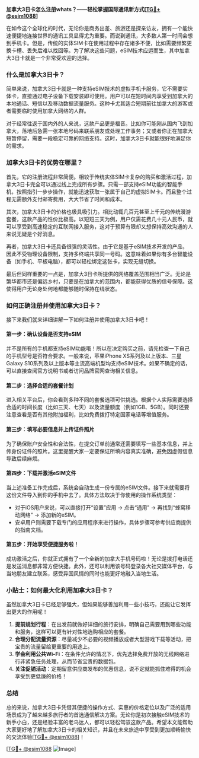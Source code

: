 **加拿大3日卡怎么注册whats？——轻松掌握国际通讯新方式[[TG💪+ @esim1088](https://t.me/s/esim1088)]**

在如今这个全球化的时代，无论你是商务出差、旅游还是探亲访友，拥有一个能快速便捷地连接世界的通讯工具显得尤为重要。而说到通讯，大多数人第一时间会想到手机卡。但是，传统的实体SIM卡在使用过程中存在诸多不便，比如需要频繁更换卡槽、丢失后难以找回等。为了解决这些问题，eSIM技术应运而生，其中加拿大3日卡就是一个非常受欢迎的选择。

### 什么是加拿大3日卡？

简单来说，加拿大3日卡就是一种支持eSIM技术的虚拟手机卡服务，它不需要实体卡，直接通过电子设备下载安装即可使用。用户可以在短时间内享受到加拿大的本地通话、短信以及移动数据流量服务。这种卡尤其适合短期前往加拿大的游客或者需要临时使用加拿大网络的人群。

对于经常往返于国内外的人来说，这款产品更是福音。比如你可能刚从国内飞到加拿大，落地后急需一张本地号码来联系朋友或处理工作事务；又或者你正在加拿大短暂停留，需要一段稳定可靠的网络支持。这时，加拿大3日卡就能很好地满足你的需求。

### 加拿大3日卡的优势在哪里？

首先，它的注册流程非常简便。相较于传统实体SIM卡复杂的购买和激活过程，加拿大3日卡完全可以通过线上完成所有步骤。只需一部支持eSIM功能的智能手机，按照指引一步步操作，就能迅速获取一张属于自己的虚拟SIM卡。而且整个过程无需额外支付邮寄费用，大大节省了时间和成本。

其次，加拿大3日卡的价格也极具吸引力。相比动辄几百元甚至上千元的传统漫游套餐，这款产品的性价比极高。以短短三天为例，用户仅需花费几十元人民币，就可以享受到高速稳定的互联网接入服务，这对于预算有限却又想保持高效沟通的人来说无疑是个好消息。

再者，加拿大3日卡还具备很强的灵活性。由于它是基于eSIM技术开发的产品，因此不受物理设备限制，支持多终端共享同一号码。这意味着如果你有多台智能设备（如手机、平板电脑），都可以轻松绑定这张卡，实现无缝切换。

最后但同样重要的一点是，加拿大3日卡所提供的网络覆盖范围相当广泛。无论是繁华都市还是偏远乡村，只要是在加拿大的范围内，都能获得优质的信号保障。这使得用户无论身处何地都能够随时保持在线状态。

### 如何正确注册并使用加拿大3日卡？

接下来我们就来详细讲解一下如何注册并使用加拿大3日卡吧！

#### 第一步：确认设备是否支持eSIM

并不是所有的手机都支持eSIM功能哦！所以在决定购买之前，请先检查一下自己的手机型号是否符合要求。一般来说，苹果iPhone XS系列及以上版本、三星Galaxy S10系列及以上版本等主流高端机型均支持eSIM技术。如果不确定的话，可以直接查阅官方说明书或者访问品牌官网查询相关信息。

#### 第二步：选择合适的套餐计划

进入相关平台后，你会看到多种不同的套餐选项可供挑选。根据个人实际需要选择合适的时间长度（比如三天、七天）以及流量额度（例如1GB、5GB）。同时还要注意查看是否有其他附加福利，比如免费拨打特定国家电话等增值服务。

#### 第三步：填写必要信息并上传证件照片

为了确保账户安全性和合法性，在提交订单前通常还需要填写一些基本信息，并上传身份证件的照片。这里提醒大家一定要保证所填内容真实准确，避免因虚假信息导致后续麻烦。

#### 第四步：下载并激活eSIM文件

当上述准备工作完成后，系统会自动生成一份专属的eSIM文件。接下来就需要将这份文件导入到你的手机中去了。具体方法取决于你使用的操作系统类型：

- 对于iOS用户来说，可以直接打开“设置”应用 -> 点击“通用” -> 再找到“蜂窝移动网络” -> 添加新的eSIM。
- 安卓用户则需要下载专门的应用程序来进行操作，具体步骤可参考供应商提供的指南文档。

#### 第五步：开始享受便捷服务啦！

成功激活之后，你就正式拥有了一个全新的加拿大手机号码啦！无论是拨打电话还是发送消息都非常方便快捷。此外，还可以利用该号码登录各大社交媒体平台，与当地朋友建立联系，感受异国风情的同时也能更好地融入当地生活。

### 小贴士：如何最大化利用加拿大3日卡？

虽然加拿大3日卡已经足够强大，但如果能够善加利用一些小技巧，还能让它发挥出更大的作用呢！

1. **提前规划行程**：在出发前就做好详细的旅行安排，明确自己需要用到哪些功能和服务，这样可以更有针对性地选购相应的套餐。
2. **合理分配流量资源**：尽量减少不必要的视频播放或者大型游戏下载等活动，把宝贵的流量留给更重要的用途上。
3. **学会利用公共Wi-Fi**：在条件允许的情况下，优先选择免费开放的无线网络进行非紧急任务处理，从而节省宝贵的数据包。
4. **关注促销活动**：定期留意供应商发布的优惠信息，说不定就能抓住难得的机会享受到更低廉的价格！

### 总结

总的来说，加拿大3日卡凭借其便捷的操作方式、实惠的价格定位以及广泛的适用场景成为了越来越多旅行者的首选通信解决方案。无论你是初次接触eSIM技术的新手小白，还是经验丰富的老鸟达人，都可以轻松驾驭这款产品。希望本文能帮助大家更好地了解加拿大3日卡的相关知识，并且在未来旅途中享受到更加顺畅愉快的交流体验[[TG💪+ @esim1088](https://t.me/s/esim1088)]！

[[TG💪+ @esim1088](https://t.me/s/esim1088) ![Image](https://i.postimg.cc/4NQfJmqS/Snipaste-2025-05-13-00-14-12.png)]